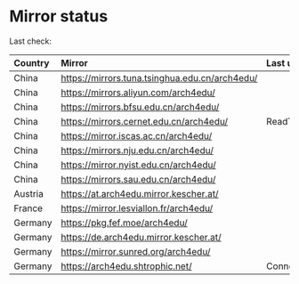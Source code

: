 <script src="./time.js"></script>
# Mirror status
Last check: <script type="text/javascript">localize(1760462400.5220296);</script>

|Country|Mirror|Last update|
|:------|:-----|:----------|
|China|https://mirrors.tuna.tsinghua.edu.cn/arch4edu/|<script type="text/javascript">localize(1760424309);</script>|
|China|https://mirrors.aliyun.com/arch4edu/|<script type="text/javascript">localize(1760424309);</script>|
|China|https://mirrors.bfsu.edu.cn/arch4edu/|<script type="text/javascript">localize(1760424309);</script>|
|China|https://mirrors.cernet.edu.cn/arch4edu/|ReadTimeout|
|China|https://mirror.iscas.ac.cn/arch4edu/|<script type="text/javascript">localize(1760424309);</script>|
|China|https://mirrors.nju.edu.cn/arch4edu/|<script type="text/javascript">localize(1760381009);</script>|
|China|https://mirror.nyist.edu.cn/arch4edu/|<script type="text/javascript">localize(1760424309);</script>|
|China|https://mirrors.sau.edu.cn/arch4edu/|<script type="text/javascript">localize(1756795646);</script>|
|Austria|https://at.arch4edu.mirror.kescher.at/|<script type="text/javascript">localize(1760424309);</script>|
|France|https://mirror.lesviallon.fr/arch4edu/|<script type="text/javascript">localize(1760424309);</script>|
|Germany|https://pkg.fef.moe/arch4edu/|<script type="text/javascript">localize(1760424309);</script>|
|Germany|https://de.arch4edu.mirror.kescher.at/|<script type="text/javascript">localize(1760424309);</script>|
|Germany|https://mirror.sunred.org/arch4edu/|<script type="text/javascript">localize(1760424309);</script>|
|Germany|https://arch4edu.shtrophic.net/|ConnectionError|

<script src="./tablefilter/tablefilter.js"></script>
<script src="./table.js"></script>